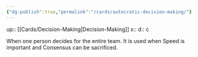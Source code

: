 ```yaml
---
{"dg-publish":true,"permalink":"/cards/autocratic-decision-making/"}
---
```


up:: [[Cards/Decision-Making\|Decision-Making]] 
x:: 
d:: c

When one person decides for the entire team. It is used when Speed is important and Consensus can be sacrificed. 